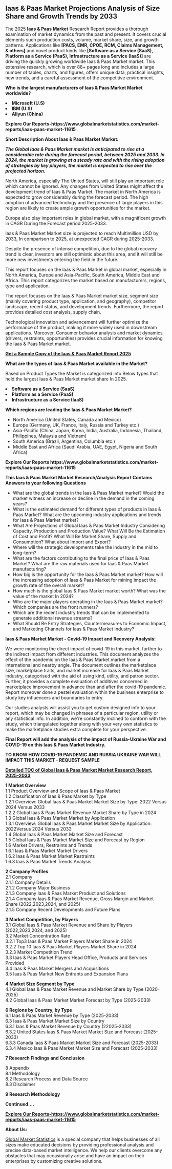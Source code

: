 <h2>Iaas & Paas Market Projections Analysis of Size Share and Growth Trends by 2033</h2><p>The 2025 <strong><a href="https://www.globalmarketstatistics.com/market-reports/iaas-paas-market-11615">Iaas & Paas Market</a></strong> Research Report provides a thorough examination of market dynamics from the past and present. It covers crucial elements such production costs, volume, market share, size, and growth patterns. Applications like <strong>[PACS, EMR, CPOE, RCM, Claims Management, & others]</strong> and novel product kinds like <strong>[Software as a Service (SaaS), Platform as a Service (PaaS), Infrastructure as a Service (IaaS)]</strong> are driving the quickly growing worldwide Iaas & Paas Market market. This extensive research, which is over 88+ pages long and includes a large number of tables, charts, and figures, offers unique data, practical insights, new trends, and a careful assessment of the competitive environment.</p> <p><strong>Who is the largest manufacturers of Iaas & Paas Market Market worldwide?</strong></p> <p><strong><li>Microsoft (U.S)<li>IBM (U.S)<li>Aliyun (China)</strong></p> <p><strong>Explore Our Reports-https://www.globalmarketstatistics.com/market-reports/iaas-paas-market-11615</strong></p> <p><strong>Short Description About Iaas & Paas Market Market:</strong></p> <p><strong><em>The Global Iaas & Paas Market market is anticipated to rise at a considerable rate during the forecast period, between 2025 and 2033. In 2024, the market is growing at a steady rate and with the rising adoption of strategies by key players, the market is expected to rise over the projected horizon.</em></strong></p> <p>North America, especially The United States, will still play an important role which cannot be ignored. Any changes from United States might affect the development trend of Iaas & Paas Market. The market in North America is expected to grow considerably during the forecast period. The high adoption of advanced technology and the presence of large players in this region are likely to create ample growth opportunities for the market.</p> <p>Europe also play important roles in global market, with a magnificent growth in CAGR During the Forecast period 2025-2033.</p> <p>Iaas & Paas Market Market size is projected to reach Multimillion USD by 2033, In comparison to 2025, at unexpected CAGR during 2025-2033.</p> <p>Despite the presence of intense competition, due to the global recovery trend is clear, investors are still optimistic about this area, and it will still be more new investments entering the field in the future.</p> <p>This report focuses on the Iaas & Paas Market in global market, especially in North America, Europe and Asia-Pacific, South America, Middle East and Africa. This report categorizes the market based on manufacturers, regions, type and application.</p> <p>The report focuses on the Iaas & Paas Market market size, segment size (mainly covering product type, application, and geography), competitor landscape, recent status, and development trends. Furthermore, the report provides detailed cost analysis, supply chain.</p> <p>Technological innovation and advancement will further optimize the performance of the product, making it more widely used in downstream applications. Moreover, Consumer behavior analysis and market dynamics (drivers, restraints, opportunities) provides crucial information for knowing the Iaas & Paas Market market.</p> <p><strong><a href="https://www.globalmarketstatistics.com/market-reports/iaas-paas-market-11615">Get a Sample Copy of the Iaas & Paas Market Report 2025</a></strong></p> <p><strong>What are the types of Iaas & Paas Market available in the Market?</strong></p> <p>Based on Product Types the Market is categorized into Below types that held the largest Iaas & Paas Market market share In 2025.</p> <p><strong><li>Software as a Service (SaaS)<li>Platform as a Service (PaaS)<li>Infrastructure as a Service (IaaS)</strong></p> <p><strong>Which regions are leading the Iaas & Paas Market Market?</strong></p> <ul> <li>North America (United States, Canada and Mexico)</li> <li>Europe (Germany, UK, France, Italy, Russia and Turkey etc.)</li> <li>Asia-Pacific (China, Japan, Korea, India, Australia, Indonesia, Thailand, Philippines, Malaysia and Vietnam)</li> <li>South America (Brazil, Argentina, Columbia etc.)</li> <li>Middle East and Africa (Saudi Arabia, UAE, Egypt, Nigeria and South Africa)</li> </ul> <p><strong>Explore Our Reports https://www.globalmarketstatistics.com/market-reports/iaas-paas-market-11615</strong></p> <p><strong>This Iaas & Paas Market Market Research/Analysis Report Contains Answers to your following Questions</strong></p> <ul> <li>What are the global trends in the Iaas & Paas Market market? Would the market witness an increase or decline in the demand in the coming years?</li> <li>What is the estimated demand for different types of products in Iaas & Paas Market? What are the upcoming industry applications and trends for Iaas & Paas Market market?</li> <li>What Are Projections of Global Iaas & Paas Market Industry Considering Capacity, Production and Production Value? What Will Be the Estimation of Cost and Profit? What Will Be Market Share, Supply and Consumption? What about Import and Export?</li> <li>Where will the strategic developments take the industry in the mid to long-term?</li> <li>What are the factors contributing to the final price of Iaas & Paas Market? What are the raw materials used for Iaas & Paas Market manufacturing?</li> <li>How big is the opportunity for the Iaas & Paas Market market? How will the increasing adoption of Iaas & Paas Market for mining impact the growth rate of the overall market?</li> <li>How much is the global Iaas & Paas Market market worth? What was the value of the market In 2024?</li> <li>Who are the major players operating in the Iaas & Paas Market market? Which companies are the front runners?</li> <li>Which are the recent industry trends that can be implemented to generate additional revenue streams?</li> <li>What Should Be Entry Strategies, Countermeasures to Economic Impact, and Marketing Channels for Iaas & Paas Market Industry?</li> </ul> <p><strong>Iaas & Paas Market Market - Covid-19 Impact and Recovery Analysis:</strong></p> <p>We were monitoring the direct impact of covid-19 in this market, further to the indirect impact from different industries. This document analyzes the effect of the pandemic on the Iaas & Paas Market market from a international and nearby angle. The document outlines the marketplace size, marketplace traits, and market increase for Iaas & Paas Market industry, categorised with the aid of using kind, utility, and patron sector. Further, it provides a complete evaluation of additives concerned in marketplace improvement in advance than and after the covid-19 pandemic. Report moreover done a pestel evaluation within the business enterprise to study key influencers and boundaries to entry.</p> <p>Our studies analysts will assist you to get custom designed info to your report, which may be changed in phrases of a particular region, utility or any statistical info. In addition, we're constantly inclined to conform with the study, which triangulated together along with your very own statistics to make the marketplace studies extra complete for your perspective.</p> <p><strong>Final Report will add the analysis of the impact of Russia-Ukraine War and COVID-19 on this Iaas & Paas Market Industry.</strong></p> <p><strong>TO KNOW HOW COVID-19 PANDEMIC AND RUSSIA UKRAINE WAR WILL IMPACT THIS MARKET - REQUEST SAMPLE</strong></p> <p><strong><a href="https://www.globalmarketstatistics.com/market-reports/iaas-paas-market-11615">Detailed TOC of Global Iaas & Paas Market Market Research Report, 2025-2033</a></strong></p> <p><strong>1 Market Overview</strong><br /> 1.1 Product Overview and Scope of Iaas & Paas Market<br /> 1.2 Classification of Iaas & Paas Market by Type<br /> 1.2.1 Overview: Global Iaas & Paas Market Market Size by Type: 2022 Versus 2024 Versus 2033<br /> 1.2.2 Global Iaas & Paas Market Revenue Market Share by Type in 2024<br /> 1.3 Global Iaas & Paas Market Market by Application<br /> 1.3.1 Overview: Global Iaas & Paas Market Market Size by Application: 2022Versus 2024 Versus 2033<br /> 1.4 Global Iaas & Paas Market Market Size and Forecast<br /> 1.5 Global Iaas & Paas Market Market Size and Forecast by Region<br /> 1.6 Market Drivers, Restraints and Trends<br /> 1.6.1 Iaas & Paas Market Market Drivers<br /> 1.6.2 Iaas & Paas Market Market Restraints<br /> 1.6.3 Iaas & Paas Market Trends Analysis</p> <p><strong>2 Company Profiles</strong><br /> 2.1 Company<br /> 2.1.1 Company Details<br /> 2.1.2 Company Major Business<br /> 2.1.3 Company Iaas & Paas Market Product and Solutions<br /> 2.1.4 Company Iaas & Paas Market Revenue, Gross Margin and Market Share (2022,2023,2024, and 2025)<br /> 2.1.5 Company Recent Developments and Future Plans</p> <p><strong>3 Market Competition, by Players</strong><br /> 3.1 Global Iaas & Paas Market Revenue and Share by Players (2022,2023,2024, and 2025)<br /> 3.2 Market Concentration Rate<br /> 3.2.1 Top3 Iaas & Paas Market Players Market Share in 2024<br /> 3.2.2 Top 10 Iaas & Paas Market Players Market Share in 2024<br /> 3.2.3 Market Competition Trend<br /> 3.3 Iaas & Paas Market Players Head Office, Products and Services Provided<br /> 3.4 Iaas & Paas Market Mergers and Acquisitions<br /> 3.5 Iaas & Paas Market New Entrants and Expansion Plans</p> <p><strong>4 Market Size Segment by Type</strong><br /> 4.1 Global Iaas & Paas Market Revenue and Market Share by Type (2020-2025)<br /> 4.2 Global Iaas & Paas Market Market Forecast by Type (2025-2033)</p> <p><strong>6 Regions by Country, by Type</strong><br /> 6.1 Iaas & Paas Market Revenue by Type (2025-2033)<br /> 6.3 Iaas & Paas Market Market Size by Country<br /> 6.3.1 Iaas & Paas Market Revenue by Country (22025-2033)<br /> 6.3.2 United States Iaas & Paas Market Market Size and Forecast (2025-2033)<br /> 6.3.3 Canada Iaas & Paas Market Market Size and Forecast (2025-2033)<br /> 6.3.4 Mexico Iaas & Paas Market Market Size and Forecast (2025-2033)</p> <p><strong>7 Research Findings and Conclusion</strong></p> <p>8 Appendix<br /> 8.1 Methodology<br /> 8.2 Research Process and Data Source<br /> 8.3 Disclaimer</p> <p><strong>9 Research Methodology</strong></p> <p><strong>Continued&hellip;.</strong></p> <p><strong><a href="https://www.globalmarketstatistics.com/market-reports/iaas-paas-market-11615">Explore Our Reports-https://www.globalmarketstatistics.com/market-reports/iaas-paas-market-11615</a></strong></p> <p><strong>About Us:</strong></p> <p><a href="https://www.globalmarketstatistics.com/">Global Market Statistics</a> is a special company that helps businesses of all sizes make educated decisions by providing professional analysis and precise data-based market intelligence. We help our clients overcome any obstacles that may occasionally arise and have an impact on their enterprises by customizing creative solutions.</p>
